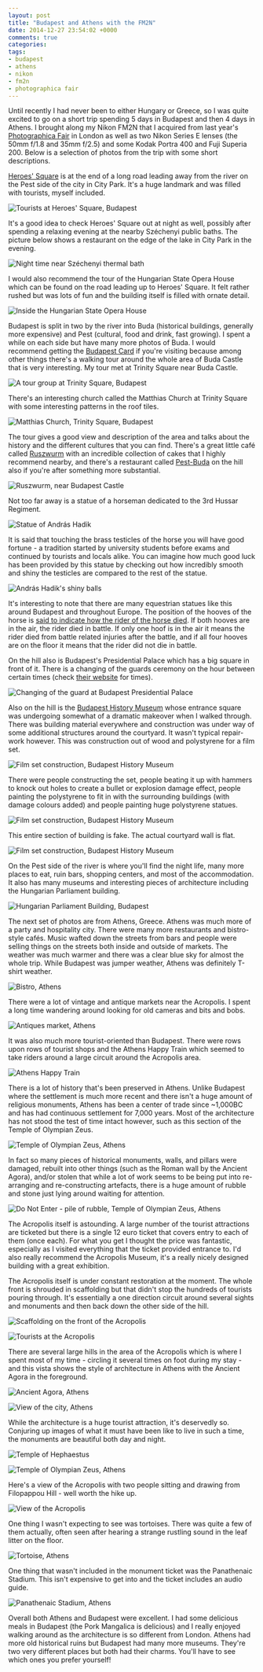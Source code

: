 ```yaml
---
layout: post
title: "Budapest and Athens with the FM2N"
date: 2014-12-27 23:54:02 +0000
comments: true
categories:
tags:
- budapest
- athens
- nikon
- fm2n
- photographica fair
---
```


Until recently I had never been to either Hungary or Greece, so I was quite
excited to go on a short trip spending 5 days in Budapest and then 4 days in
Athens. I brought along my Nikon FM2N that I acquired from last year's
[Photographica Fair](http://www.pccgb.net/photographica_fair.html) in London as
well as two Nikon Series E lenses (the 50mm f/1.8 and 35mm f/2.5) and some
Kodak Portra 400 and Fuji Superia 200. Below is a selection of photos from the
trip with some short descriptions.

[Heroes' Square](https://en.wikipedia.org/wiki/H%C5%91s%C3%B6k_tere) is at the
end of a long road leading away from the river on the Pest side of the city in
City Park. It's a huge landmark and was filled with tourists, myself included.

![Tourists at Heroes' Square, Budapest](/images/2014/12/28-budapest-athens/IMG_20141101_0068.jpg)

<!-- more -->

It's a good idea to check Heroes' Square out at night as well, possibly after
spending a relaxing evening at the nearby Széchenyi public baths. The picture
below shows a restaurant on the edge of the lake in City Park in the evening.

![Night time near Széchenyi thermal bath](/images/2014/12/28-budapest-athens/IMG_20141101_0020.jpg)

I would also recommend the tour of the Hungarian State Opera House which can be
found on the road leading up to Heroes' Square. It felt rather rushed but was
lots of fun and the building itself is filled with ornate detail.

![Inside the Hungarian State Opera House](/images/2014/12/28-budapest-athens/IMG_20141101_0079.jpg)

Budapest is split in two by the river into Buda (historical buildings,
generally more expensive) and Pest (cultural, food and drink, fast growing). I
spent a while on each side but have many more photos of Buda. I would recommend
getting the [Budapest Card](http://www.budapest-card.com/) if you're visiting
because among other things there's a walking tour around the whole area of Buda
Castle that is very interesting. My tour met at Trinity Square near Buda
Castle.

![A tour group at Trinity Square, Budapest](/images/2014/12/28-budapest-athens/IMG_20141101_0058.jpg)

There's an interesting church called the Matthias Church at Trinity Square with
some interesting patterns in the roof tiles.

![Matthias Church, Trinity Square, Budapest](/images/2014/12/28-budapest-athens/IMG_20141101_0063.jpg)

The tour gives a good view and description of the area and talks about the
history and the different cultures that you can find. There's a great little
café called [Ruszwurm](http://www.ruszwurm.hu/) with an incredible collection
of cakes that I highly recommend nearby, and there's a restaurant called
[Pest-Buda](http://www.pestbudabistro.hu/) on the hill also if you're after
something more substantial.

![Ruszwurm, near Budapest Castle](/images/2014/12/28-budapest-athens/IMG_20141101_0062.jpg)

Not too far away is a statue of a horseman dedicated to the 3rd Hussar Regiment.

![Statue of András Hadik](/images/2014/12/28-budapest-athens/IMG_20141101_0052.jpg)

It is said that touching the brass testicles of the horse you will have good
fortune - a tradition started by university students before exams and continued
by tourists and locals alike. You can imagine how much good luck has been
provided by this statue by checking out how incredibly smooth and shiny the
testicles are compared to the rest of the statue.

![András Hadik's shiny balls](/images/2014/12/28-budapest-athens/IMG_20141101_0053.jpg)

It's interesting to note that there are many equestrian statues like this
around Budapest and throughout Europe. The position of the hooves of the horse
is [said to indicate how the rider of the horse died](https://en.wikipedia.org/wiki/Equestrian_statue#Hoof-position_symbolism).
If both hooves are in the air, the rider died in battle. If only one hoof is in
the air it means the rider died from battle related injuries after the battle,
and if all four hooves are on the floor it means that the rider did not die in
battle.

On the hill also is Budapest's Presidential Palace which has a big square in
front of it. There is a changing of the guards ceremony on the hour between
certain times (check [their website](http://budacastlebudapest.com/changing-of-the-guards-at-the-buda-castle/)
for times).

![Changing of the guard at Budapest Presidential Palace](/images/2014/12/28-budapest-athens/IMG_20141101_0024.jpg)

Also on the hill is the [Budapest History Museum](http://www.btm.hu/) whose
entrance square was undergoing somewhat of a dramatic makeover when I walked
through. There was building material everywhere and construction was under way
of some additional structures around the courtyard. It wasn't typical
repair-work however. This was construction out of wood and polystyrene for a
film set.

![Film set construction, Budapest History Museum](/images/2014/12/28-budapest-athens/IMG_20141101_0029.jpg)

There were people constructing the set, people beating it up with hammers to
knock out holes to create a bullet or explosion damage effect, people painting
the polystyrene to fit in with the surrounding buildings (with damage colours
added) and people painting huge polystyrene statues.

![Film set construction, Budapest History Museum](/images/2014/12/28-budapest-athens/IMG_20141101_0016.jpg)

This entire section of building is fake. The actual courtyard wall is flat.

![Film set construction, Budapest History Museum](/images/2014/12/28-budapest-athens/IMG_20141101_0031.jpg)

On the Pest side of the river is where you'll find the night life, many more
places to eat, ruin bars, shopping centers, and most of the accommodation. It
also has many museums and interesting pieces of architecture including the
Hungarian Parliament building.

![Hungarian Parliament Building, Budapest](/images/2014/12/28-budapest-athens/IMG_20141101_0038.jpg)

The next set of photos are from Athens, Greece. Athens was much more of a party
and hospitality city. There were many more restaurants and bistro-style cafés.
Music wafted down the streets from bars and people were selling things on the
streets both inside and outside of markets. The weather was much warmer and
there was a clear blue sky for almost the whole trip. While Budapest was jumper
weather, Athens was definitely T-shirt weather.

![Bistro, Athens](/images/2014/12/28-budapest-athens/IMG_20141029_0016.jpg)

There were a lot of vintage and antique markets near the Acropolis. I spent a
long time wandering around looking for old cameras and bits and bobs.

![Antiques market, Athens](/images/2014/12/28-budapest-athens/IMG_20141029_0017.jpg)

It was also much more tourist-oriented than Budapest. There were rows upon rows
of tourist shops and the Athens Happy Train which seemed to take riders around
a large circuit around the Acropolis area.

![Athens Happy Train](/images/2014/12/28-budapest-athens/IMG_20141029_0018.jpg)

There is a lot of history that's been preserved in Athens. Unlike Budapest
where the settlement is much more recent and there isn't a huge amount of
religious monuments, Athens has been a center of trade since ~1,000BC and has
had continuous settlement for 7,000 years. Most of the architecture has not
stood the test of time intact however, such as this section of the Temple of
Olympian Zeus.

![Temple of Olympian Zeus, Athens](/images/2014/12/28-budapest-athens/IMG_20141029_0001.jpg)

In fact so many pieces of historical monuments, walls, and pillars were
damaged, rebuilt into other things (such as the Roman wall by the Ancient
Agora), and/or stolen that while a lot of work seems to be being put into
re-arranging and re-constructing artefacts, there is a huge amount of rubble
and stone just lying around waiting for attention.

![Do Not Enter - pile of rubble, Temple of Olympian Zeus, Athens](/images/2014/12/28-budapest-athens/IMG_20141029_0003.jpg)

The Acropolis itself is astounding. A large number of the tourist attractions
are ticketed but there is a single 12 euro ticket that covers entry to each of
them (once each). For what you get I thought the price was fantastic,
especially as I visited everything that the ticket provided entrance to. I'd
also really recommend the Acropolis Museum, it's a really nicely designed
building with a great exhibition.

The Acropolis itself is under constant restoration at the moment. The whole
front is shrouded in scaffolding but that didn't stop the hundreds of tourists
pouring through. It's essentially a one direction circuit around several sights
and monuments and then back down the other side of the hill.

![Scaffolding on the front of the Acropolis](/images/2014/12/28-budapest-athens/IMG_20141101_0096.jpg)

![Tourists at the Acropolis](/images/2014/12/28-budapest-athens/IMG_20141101_0110.jpg)

There are several large hills in the area of the Acropolis which is where I
spent most of my time - circling it several times on foot during my stay - and
this vista shows the style of architecture in Athens with the Ancient Agora in
the foreground.

![Ancient Agora, Athens](/images/2014/12/28-budapest-athens/IMG_20141029_0005.jpg)

![View of the city, Athens](/images/2014/12/28-budapest-athens/IMG_20141029_0029.jpg)

While the architecture is a huge tourist attraction, it's deservedly so.
Conjuring up images of what it must have been like to live in such a time, the
monuments are beautiful both day and night.

![Temple of Hephaestus](/images/2014/12/28-budapest-athens/IMG_20141101_0001.jpg)

![Temple of Olympian Zeus, Athens](/images/2014/12/28-budapest-athens/IMG_20141029_0009.jpg)

Here's a view of the Acropolis with two people sitting and drawing from
Filopappou Hill - well worth the hike up.

![View of the Acropolis](/images/2014/12/28-budapest-athens/IMG_20141029_0025.jpg)

One thing I wasn't expecting to see was tortoises. There was quite a few of
them actually, often seen after hearing a strange rustling sound in the leaf
litter on the floor.

![Tortoise, Athens](/images/2014/12/28-budapest-athens/IMG_20141101_0004.jpg)

One thing that wasn't included in the monument ticket was the Panathenaic
Stadium. This isn't expensive to get into and the ticket includes an audio
guide.

![Panathenaic Stadium, Athens](/images/2014/12/28-budapest-athens/IMG_20141101_0089.jpg)

Overall both Athens and Budapest were excellent. I had some delicious meals in
Budapest (the Pork Mangalica is delicious) and I really enjoyed walking around
as the architecture is so different from London. Athens had more old historical
ruins but Budapest had many more museums. They're two very different places but
both had their charms. You'll have to see which ones you prefer yourself!
